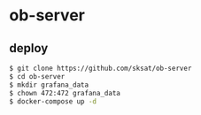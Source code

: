 # ob-server

## deploy

```sh
$ git clone https://github.com/sksat/ob-server
$ cd ob-server
$ mkdir grafana_data
$ chown 472:472 grafana_data
$ docker-compose up -d
```
